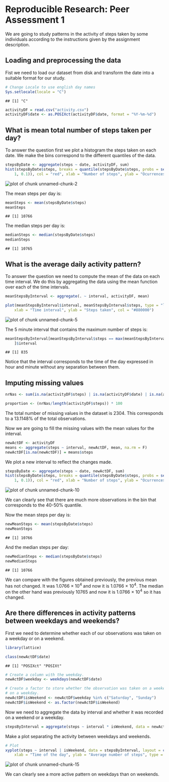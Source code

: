 # Reproducible Research: Peer Assessment 1

We are going to study patterns in the activity of steps taken by some individuals according to the instructions given by the assignment description. 


## Loading and preprocessing the data

Fist we need to load our dataset from disk and transform the date into a suitable format for our study. 



```r
# Change Locale to use english day names
Sys.setlocale(locale = "C")
```

```
## [1] "C"
```

```r
activityDF = read.csv("activity.csv")
activityDF$date <- as.POSIXct(activityDF$date, format = "%Y-%m-%d")
```


## What is mean total number of steps taken per day?

To answer the question first we plot a histogram the steps taken on each date. We make the bins correspond to the different quantiles of the data. 


```r
stepsByDate <- aggregate(steps ~ date, activityDF, sum)
hist(stepsByDate$steps, breaks = quantile(stepsByDate$steps, probs = seq(0, 
    1, 0.1)), col = "red", xlab = "Number of steps", ylab = "Ocurrences", main = "Distribution of steps by date")
```

![plot of chunk unnamed-chunk-2](figure/unnamed-chunk-2.png) 


The mean steps per day is:


```r
meanSteps <- mean(stepsByDate$steps)
meanSteps
```

```
## [1] 10766
```


The median steps per day is:


```r
medianSteps <- median(stepsByDate$steps)
medianSteps
```

```
## [1] 10765
```


## What is the average daily activity pattern?

To answer the question we need to compute the mean of the data on each time interval. We do this by aggregating the data using the mean function over each of the time intervals.    



```r
meanStepsByInterval <- aggregate(. ~ interval, activityDF, mean)

plot(meanStepsByInterval$interval, meanStepsByInterval$steps, type = "l", main = "Average daily activity pattern", 
    xlab = "Time interval", ylab = "Steps taken", col = "#880000")
```

![plot of chunk unnamed-chunk-5](figure/unnamed-chunk-5.png) 


The 5 minute interval that contains the maximum number of steps is: 


```r
meanStepsByInterval[meanStepsByInterval$steps == max(meanStepsByInterval$steps), 
    ]$interval
```

```
## [1] 835
```


Notice that the interval corresponds to the time of the day expressed in hour and minute without any separation between them. 

## Imputing missing values



```r
nrNas <- sum(is.na(activityDF$steps) | is.na(activityDF$date) | is.na(activityDF$interval))
```


```r
proportion <- (nrNas/length(activityDF$steps)) * 100
```


The total number of missing values in the dataset is 2304. This corresponds to a 13.1148% of the total observations. 

Now we are going to fill the missing values with the mean values for the interval. 


```r
newActDF <- activityDF
means <- aggregate(steps ~ interval, newActDF, mean, na.rm = F)
newActDF[is.na(newActDF)] = means$steps
```


We plot a new interval to reflect the changes made.


```r
stepsByDate <- aggregate(steps ~ date, newActDF, sum)
hist(stepsByDate$steps, breaks = quantile(stepsByDate$steps, probs = seq(0, 
    1, 0.1)), col = "red", xlab = "Number of steps", ylab = "Ocurrences", main = "Distribution of steps by date")
```

![plot of chunk unnamed-chunk-10](figure/unnamed-chunk-10.png) 


We can clearly see that there are much more observations in the bin that corresponds to the 40-50% quantile. 

Now the mean steps per day is:


```r
newMeanSteps <- mean(stepsByDate$steps)
newMeanSteps
```

```
## [1] 10766
```


And the median steps per day:


```r
newMedianSteps <- median(stepsByDate$steps)
newMedianSteps
```

```
## [1] 10766
```


We can compare with the figures obtained previously, the previous mean has not changed. It was 1.0766 &times; 10<sup>4</sup> and now it is 1.0766 &times; 10<sup>4</sup>. The median on the other hand was previously 10765 and now it is 1.0766 &times; 10<sup>4</sup> so it has changed. 

## Are there differences in activity patterns between weekdays and weekends?


First we need to determine whether each of our observations was taken on a weekday or on a weekend. 


```r
library(lattice)

class(newActDF$date)
```

```
## [1] "POSIXct" "POSIXt"
```

```r
# Create a column with the weekday.
newActDF$weekday <- weekdays(newActDF$date)

# Create a factor to store whether the observation was taken on a weekend or
# on a weekday.
newActDF$isWeekend <- newActDF$weekday %in% c("Saturday", "Sunday")
newActDF$isWeekend <- as.factor(newActDF$isWeekend)
```


Now we need to aggregate the data by interval and whether it was recorded on a weekend or a weekday.


```r
stepsByInterval = aggregate(steps ~ interval * isWeekend, data = newActDF, sum)
```


Make a plot separating the activity between weekdays and weekends. 


```r
# Plot
xyplot(steps ~ interval | isWeekend, data = stepsByInterval, layout = c(1, 2), 
    xlab = "Time of the day", ylab = "Average number of steps", type = "l")
```

![plot of chunk unnamed-chunk-15](figure/unnamed-chunk-15.png) 


We can clearly see a more active pattern on weekdays than on weekends. 
